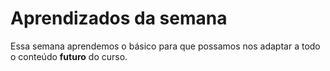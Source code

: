 # Aprendizados da semana

Essa semana aprendemos o básico para que possamos nos adaptar a todo o conteúdo **futuro** do curso.